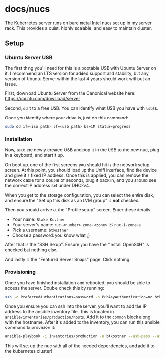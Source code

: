 # docs/nucs

The Kubernetes server runs on bare metal Intel nucs set up in my server rack. This provides a quiet, highly scalable, and easy to maintain cluster.

## Setup

### Ubuntu Server USB

The first thing you'll need for this is a bootable USB with Ubuntu Server on it. I recommend an LTS version for added support and stability, but any version of Ubuntu Server within the last 4 years should work without an issue.

First, download Ubuntu Server from the Canonical website here: https://ubuntu.com/download/server

Second, `dd` it to a free USB. You can identify what USB you have with `lsblk`.

Once you identify where your drive is, just do this command:

```sh
sudo dd if=<iso path> of=<usb path> bs=1M status=progress
```

### Installation

Now, take the newly created USB and pop it in the USB to the new nuc, plug in a keyboard, and start it up.

On boot up, one of the first screens you should hit is the network setup screen. At this point, you should load up the Unifi interface, find the device and give it a fixed IP address. Once this is applied, you can remove the network cable for a couple of seconds, plug it back in, and you should see the correct IP address set under DHCPv4.

When you get to the storage configuration, you can select the entire disk, and ensure the "Set up this disk as an LVM group" is **not** checked.

Then you should arrive at the "Profile setup" screen. Enter these details:
- Your name: `Blake Kostner`
- Your server's name: `nuc-<number>-zone-<zone>` IE: `nuc-1-zone-a`
- Pick a username: `btkostner`
- Choose a password: you know what ;)

After that is the "SSH Setup". Ensure you have the "Install OpenSSH" is checked but nothing else.

And lastly is the "Featured Server Snaps" page. Click nothing.

### Provisioning

Once you have finished installation and rebooted, you should be able to access the server. Double check this by running:

```sh
ssh -o PreferredAuthentications=password -o PubkeyAuthentication=no btkostner@<server address>
```

Once you ensure you can ssh into the server, you'll want to add the IP address to the ansible inventory file. This is located in `ansible/inventories/production/hosts`. Add it to the `common` block along with the hostname. After it's added to the inventory, you can run this ansible command to provision it:

```sh
ansible-playbook -i inventories/production -u btkostner --ask-pass --ask-become-pass -l <ip address> playbooks/site.yml
```

This will set up the nuc with all of the needed dependencies, and add it to the kubernetes cluster!
